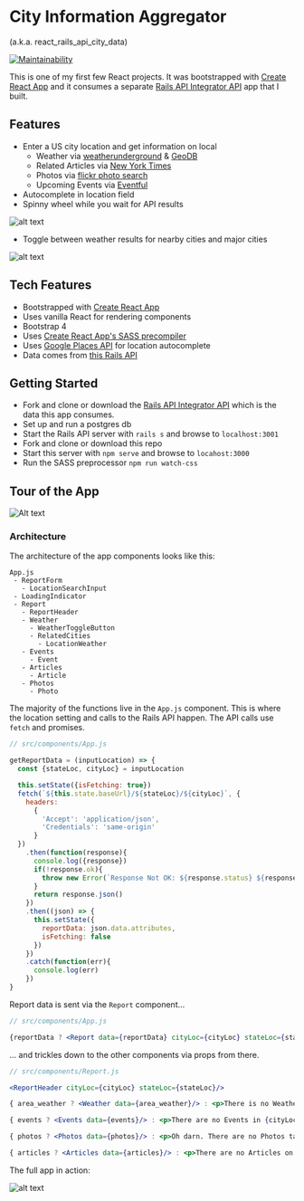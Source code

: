 # City Information Aggregator

(a.k.a. react_rails_api_city_data)

[![Maintainability](https://api.codeclimate.com/v1/badges/ddb619e286b0f98fae18/maintainability)](https://codeclimate.com/github/lortza/react_rails_api_city_data/maintainability)

This is one of my first few React projects. It was bootstrapped with [Create React App](https://github.com/facebookincubator/create-react-app) and it consumes a separate [Rails API Integrator API](https://github.com/lortza/rails_api_integrator) app that I built.


## Features

- Enter a US city location and get information on local
  * Weather via [weatherunderground](https://www.wunderground.com/weather/api/d/docs?d=index) & [GeoDB](http://geodb-city-api.wirefreethought.com/docs/guides/getting-started/test-drive)
  * Related Articles via [New York Times](https://developer.nytimes.com/)
  * Photos via [flickr photo search](https://www.flickr.com/services/api/)
  * Upcoming Events via [Eventful](http://api.eventful.com/docs)
- Autocomplete in location field
- Spinny wheel while you wait for API results

![alt text](/public/images/screenshots/spinner.gif "waiting for results")

- Toggle between weather results for nearby cities and major cities

![alt text](/public/images/screenshots/toggle.gif "toggle results")


## Tech Features

- Bootstrapped with [Create React App](https://github.com/facebookincubator/create-react-app)
- Uses vanilla React for rendering components
- Bootstrap 4
- Uses [Create React App's SASS precompiler](https://github.com/facebook/create-react-app/blob/master/packages/react-scripts/template/README.md#adding-a-css-preprocessor-sass-less-etc)
- Uses [Google Places API](https://developers.google.com/places/web-service/intro) for location autocomplete
- Data comes from [this Rails API](https://github.com/lortza/rails_api_integrator)

## Getting Started

- Fork and clone or download the [Rails API Integrator API](https://github.com/lortza/rails_api_integrator) which is the data this app consumes.
- Set up and run a postgres db
- Start the Rails API server with `rails s` and browse to `localhost:3001`
- Fork and clone or download this repo
- Start this server with `npm serve` and browse to `locahost:3000`
- Run the SASS preprocessor `npm run watch-css`


## Tour of the App

![Alt text](/public/images/screenshots/full_page.jpg?raw=true "Home Page")


### Architecture

The architecture of the app components looks like this:

```
App.js
 - ReportForm
   - LocationSearchInput
 - LoadingIndicator
 - Report
   - ReportHeader
   - Weather
     - WeatherToggleButton
     - RelatedCities
       - LocationWeather
   - Events
     - Event
   - Articles
     - Article
   - Photos
     - Photo

```

The majority of the functions live in the `App.js` component. This is where the location setting and calls to the Rails API happen. The API calls use `fetch` and promises.

```js
// src/components/App.js

getReportData = (inputLocation) => {
  const {stateLoc, cityLoc} = inputLocation

  this.setState({isFetching: true})
  fetch(`${this.state.baseUrl}/${stateLoc}/${cityLoc}`, {
    headers:
      {
        'Accept': 'application/json',
        'Credentials': 'same-origin'
      }
  })
    .then(function(response){
      console.log({response})
      if(!response.ok){
        throw new Error(`Response Not OK: ${response.status} ${response.statusText}`)
      }
      return response.json()
    })
    .then((json) => {
      this.setState({
        reportData: json.data.attributes,
        isFetching: false
      })
    })
    .catch(function(err){
      console.log(err)
    })
}
```

Report data is sent via the `Report` component...

```jsx
// src/components/App.js

{reportData ? <Report data={reportData} cityLoc={cityLoc} stateLoc={stateLoc}/> : ""}
```

... and trickles down to the other components via props from there.

```jsx
// src/components/Report.js

<ReportHeader cityLoc={cityLoc} stateLoc={stateLoc}/>

{ area_weather ? <Weather data={area_weather}/> : <p>There is no Weather Information for the {cityLoc}, {stateLoc} area.</p> }

{ events ? <Events data={events}/> : <p>There are no Events in {cityLoc}, {stateLoc} in the next 30 days.</p> }

{ photos ? <Photos data={photos}/> : <p>Oh darn. There are no Photos tagged with {cityLoc}, {stateLoc}.</p> }

{ articles ? <Articles data={articles}/> : <p>There are no Articles on the topic of {cityLoc}, {stateLoc}.</p> }
```

The full app in action:

![alt text](/public/images/screenshots/city_info.gif "getting results for city data")
